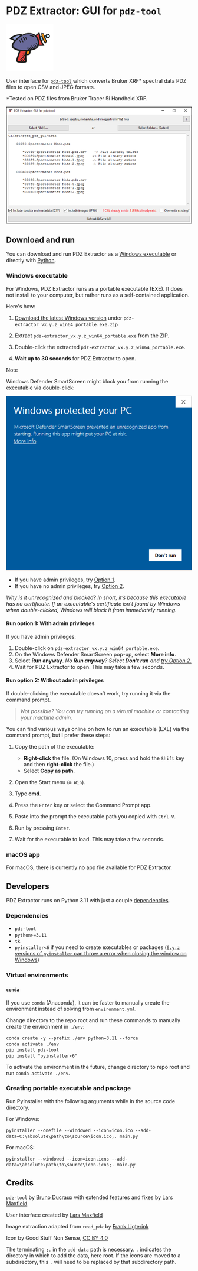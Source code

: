 # PDZ Extractor: GUI for `pdz-tool`
![Logo for PDZ Extractor, an illustration of a sci-fi ray-blaster.](source/icon.svg)

User interface for [`pdz-tool`](https://github.com/bducraux/pdz-tool) which converts Bruker XRF* spectral data PDZ files to open CSV and JPEG formats.

*Tested on PDZ files from Bruker Tracer 5i Handheld XRF.

![Interface of PDZ Extractor showing a folder of PDZs files and their output spectra and image files.](source/screenshot.png)


## Download and run

You can download and run PDZ Extractor as a [Windows executable](#windows-executable) or directly with [Python](#developers).

### Windows executable

For Windows, PDZ Extractor runs as a portable executable (EXE). It does not install to your computer, but rather runs as a self-contained application.

Here's how:

1. [Download the latest Windows version](https://github.com/olive-groves/pdz-extractor/releases/latest) under `pdz-extractor_vx.y.z_win64_portable.exe.zip`

2. Extract `pdz-extractor_vx.y.z_win64_portable.exe` from the ZIP.
   
3. Double-click the extracted `pdz-extractor_vx.y.z_win64_portable.exe`.

4. **Wait up to 30 seconds** for PDZ Extractor to open.

> [!NOTE]
> Windows Defender SmartScreen might block you from running the executable via double-click:
>
> ![Windows Defender SmartScreen pop-up, which may show if running PDZ Extractor with limited privileges.](source/windows-defender.png)
> 
> - If you have admin privileges, try [Option 1](#run-option-1-with-admin-privileges).
> - If you have no admin privileges, try [Option 2](#run-option-2-without-admin-privileges).
>
> *Why is it unrecognized and blocked?  In short, it’s because this executable has no certificate. If an executable's certificate isn't found by Windows when double-clicked, Windows will block it from immediately running.*

#### Run option 1: With admin privileges

If you have admin privileges:

1. Double-click on `pdz-extractor_vx.y.z_win64_portable.exe`.
2. On the Windows Defender SmartScreen pop-up, select **More info**.
3. Select **Run anyway**. _No **Run anyway**? Select **Don't run** and [try Option 2.](#run-option-2-without-admin-privileges)_
4. Wait for PDZ Extractor to open. This may take a few seconds.

#### Run option 2: Without admin privileges

If double-clicking the executable doesn’t work, try running it via the command prompt.

>*Not possible? You can try running on a virtual machine or contacting your machine admin.*

You can find various ways online on how to run an executable (EXE) via the command prompt, but I prefer these steps:

1. Copy the path of the executable:
   - **Right-click** the file. (On Windows 10, press and hold the `Shift` key and then **right-click** the file.)
   - Select **Copy as path**.

2. Open the Start menu  (`⊞ Win`).
3. Type **cmd**.
4. Press the `Enter` key or select the Command Prompt app.
5. Paste into the prompt the executable path you copied with `Ctrl·V`.
6. Run by pressing `Enter`. 
7. Wait for the executable to load. This may take a few seconds.


### macOS app

For macOS, there is currently no app file available for PDZ Extractor.


## Developers

PDZ Extractor runs on Python 3.11 with just a couple [dependencies](#dependencies).

### Dependencies

 - `pdz-tool`
 - `python>=3.11`
 - `tk`
 - `pyinstaller<6` if you need to create executables or packages ([`6.y.z` versions of `pyinstaller` can throw a error when closing the window on Windows](https://stackoverflow.com/questions/60502431/files-built-using-pyinstaller-onefile-no-longer-deletes-their-temporary-mei-d))


### Virtual environments

#### `conda`

If you use `conda` (Anaconda), it can be faster to manually create the environment instead of solving from `environment.yml`.

Change directory to the repo root and run these commands to manually create the environment in `./env`:

````
conda create -y --prefix ./env python=3.11 --force
conda activate ./env
pip install pdz-tool
pip install "pyinstaller<6"
````

To activate the environment in the future, change directory to repo root and run `conda activate ./env`. 


### Creating portable executable and package

Run PyInstaller with the following arguments while in the source code directory.

For Windows:

```
pyinstaller --onefile --windowed --icon=icon.ico --add-data=C:\absolute\path\to\source\icon.ico;. main.py
```

For macOS:

```
pyinstaller --windowed --icon=icon.icns --add-data=\absolute\path\to\source\icon.icns;. main.py
```


## Credits

`pdz-tool` by [Bruno Ducraux](https://github.com/bducraux)
with extended features and fixes by [Lars Maxfield](https://github.com/larsmaxfield)

User interface created by [Lars Maxfield](https://github.com/larsmaxfield)

Image extraction adapted from `read_pdz` by [Frank Ligterink](https://github.com/fligt)

Icon by Good Stuff Non Sense, [CC BY 4.0](https://creativecommons.org/licenses/by/4.0/)

The terminating `;.` in the `add-data` path is necessary.
`.` indicates the directory in which to add the data, here root.
If the icons are moved to a subdirectory, this `.` will need to be replaced by
that subdirectory path.

